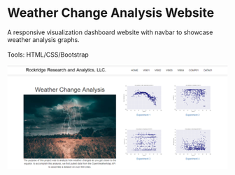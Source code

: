 # Weather Change Analysis Website
A responsive visualization dashboard website with navbar to showcase weather analysis graphs. <br>
<br>
Tools: HTML/CSS/Bootstrap
<br>
<br>
![Image of site](weatherChangeImage.PNG)


